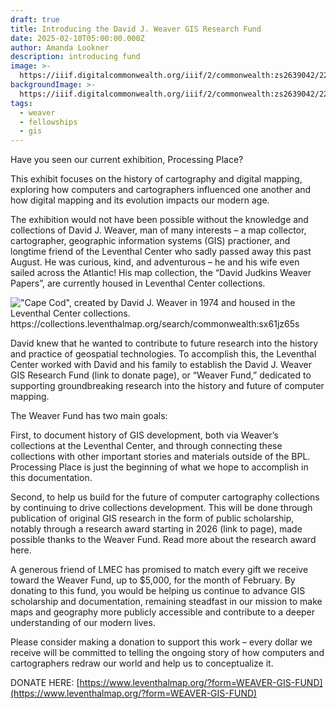 ```yaml
---
draft: true
title: Introducing the David J. Weaver GIS Research Fund
date: 2025-02-10T05:00:00.000Z
author: Amanda Lookner
description: introducing fund
image: >-
  https://iiif.digitalcommonwealth.org/iiif/2/commonwealth:zs2639042/229,2028,3431,1959/1200,/0/default.jpg
backgroundImage: >-
  https://iiif.digitalcommonwealth.org/iiif/2/commonwealth:zs2639042/229,2028,3431,1959/1200,/0/default.jpg
tags:
  - weaver
  - fellowships
  - gis
---
```


Have you seen our current exhibition, Processing Place?

This exhibit focuses on the history of cartography and digital mapping, exploring how computers and cartographers influenced one another and how digital mapping and its evolution impacts our modern age.

The exhibition would not have been possible without the knowledge and collections of David J. Weaver, man of many interests – a map collector, cartographer, geographic information systems (GIS) practioner, and longtime friend of the Leventhal Center who sadly passed away this past August. He was curious, kind, and adventurous – he and his wife even sailed across the Atlantic! His map collection, the “David Judkins Weaver Papers”, are currently housed in Leventhal Center collections.

![](/cape_cod_DJW_map.jpg "\"Cape Cod\", created by David J. Weaver in 1974 and housed in the Leventhal Center collections. https://collections.leventhalmap.org/search/commonwealth:sx61jz65s")

David knew that he wanted to contribute to future research into the history and practice of geospatial technologies. To accomplish this, the Leventhal Center worked with David and his family to establish the David J. Weaver GIS Research Fund (link to donate page), or “Weaver Fund,” dedicated to supporting groundbreaking research into the history and future of computer mapping.

The Weaver Fund has two main goals:

First, to document history of GIS development, both via Weaver’s collections at the Leventhal Center, and through connecting these collections with other important stories and materials outside of the BPL. Processing Place is just the beginning of what we hope to accomplish in this documentation.

Second, to help us build for the future of computer cartography collections by continuing to drive collections development. This will be done through publication of original GIS research in the form of public scholarship, notably through a research award starting in 2026 (link to page), made possible thanks to the Weaver Fund. Read more about the research award here.

A generous friend of LMEC has promised to match every gift we receive toward the Weaver Fund, up to $5,000, for the month of February. By donating to this fund, you would be helping us continue to advance GIS scholarship and documentation, remaining steadfast in our mission to make maps and geography more publicly accessible and contribute to a deeper understanding of our modern lives.

Please consider making a donation to support this work – every dollar we receive will be committed to telling the ongoing story of how computers and cartographers redraw our world and help us to conceptualize it.

DONATE HERE: [https://www.leventhalmap.org/?form=WEAVER-GIS-FUND](https://www.leventhalmap.org/?form=WEAVER-GIS-FUND)
